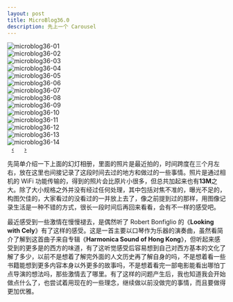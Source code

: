 ```yaml
---
layout: post
title: MicroBlog36.0
description: 先上一个 Carousel
---
```


<div id="carousel" class="carousel slide">
  <!-- Carousel items -->
  <div class="carousel-inner">
    <div class="active item">
      <img src="{{ site.url }}/assets/microblog36-01.jpg" alt="microblog36-01">
    </div>
    <div class="item">
      <img src="{{ site.url }}/assets/microblog36-02.jpg" alt="microblog36-02">
    </div>
    <div class="item">
      <img src="{{ site.url }}/assets/microblog36-03.jpg" alt="microblog36-03">
    </div>
    <div class="item">
      <img src="{{ site.url }}/assets/microblog36-04.jpg" alt="microblog36-04">
    </div>
    <div class="item">
      <img src="{{ site.url }}/assets/microblog36-05.jpg" alt="microblog36-05">
    </div>
    <div class="item">
      <img src="{{ site.url }}/assets/microblog36-06.jpg" alt="microblog36-06">
    </div>
    <div class="item">
      <img src="{{ site.url }}/assets/microblog36-07.jpg" alt="microblog36-07">
    </div>
    <div class="item">
      <img src="{{ site.url }}/assets/microblog36-08.jpg" alt="microblog36-08">
    </div>
    <div class="item">
      <img src="{{ site.url }}/assets/microblog36-09.jpg" alt="microblog36-09">
    </div>
    <div class="item">
      <img src="{{ site.url }}/assets/microblog36-10.jpg" alt="microblog36-10">
    </div>
    <div class="item">
      <img src="{{ site.url }}/assets/microblog36-11.jpg" alt="microblog36-11">
    </div>
    <div class="item">
      <img src="{{ site.url }}/assets/microblog36-12.jpg" alt="microblog36-12">
    </div>
    <div class="item">
      <img src="{{ site.url }}/assets/microblog36-13.jpg" alt="microblog36-13">
    </div>
    <div class="item">
      <img src="{{ site.url }}/assets/microblog36-14.jpg" alt="microblog36-14">
    </div>
  </div>
  <!-- Carousel nav -->
  <a class="carousel-control left" href="#carousel" data-slide="prev" style="margin:10px">&lsaquo;</a>
  <a class="carousel-control right" href="#carousel" data-slide="next" style="margin:10px">&rsaquo;</a>
</div>

先简单介绍一下上面的幻灯相册，里面的照片是最近拍的，时间跨度在三个月左右，放在这里也间接记录了这段时间去过的地方和做过的一些事情。照片是通过相机的 WiFi 功能传输的，得到的照片会比原片小很多，但总共加起来也有**13M**之大。除了大小规格之外并没有经过任何处理，其中包括对焦不准的，曝光不足的，构图欠佳的，大家看过的没看过的一并放上去了，像之前提到过的那样，用图像记录生活是一种不错的方式，很长一段时间后再回来看看，会有不一样的感受吧。

最近感受到一些激情在慢慢褪去，是偶然听了 Robert Bonfiglio 的《**Looking with Cely**》有了这样的感受。这是一首主要以口琴作为乐器的演奏曲，虽然看简介了解到这首曲子来自专辑《**Harmonica Sound of Hong Kong**》，但听起来感受到的更多是的西方的味道，有了这听觉感受后容易想到自己对西方基本的文化了解了多少，以前不是想着了解完外面的人文历史再了解自身的吗，不是想着看一些书籍能想到更多内容本身以外更多的故事吗，不是想着看完一部电影能看出哪怕丁点导演的想法吗，那些激情去了哪里。有了这样的问题产生后，我也知道我会开始做点什么了，也尝试着用现在的一些理念，继续做以前没做完的事情，而且要做得更加优雅。
